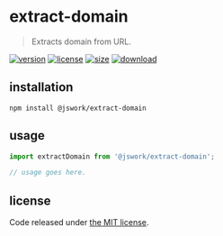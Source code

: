 # extract-domain
> Extracts domain from URL.

[![version][version-image]][version-url]
[![license][license-image]][license-url]
[![size][size-image]][size-url]
[![download][download-image]][download-url]

## installation
```shell
npm install @jswork/extract-domain
```

## usage
```js
import extractDomain from '@jswork/extract-domain';

// usage goes here.
```

## license
Code released under [the MIT license](https://github.com/afeiship/extract-domain/blob/master/LICENSE.txt).

[version-image]: https://img.shields.io/npm/v/@jswork/extract-domain
[version-url]: https://npmjs.org/package/@jswork/extract-domain

[license-image]: https://img.shields.io/npm/l/@jswork/extract-domain
[license-url]: https://github.com/afeiship/extract-domain/blob/master/LICENSE.txt

[size-image]: https://img.shields.io/bundlephobia/minzip/@jswork/extract-domain
[size-url]: https://github.com/afeiship/extract-domain/blob/master/dist/extract-domain.min.js

[download-image]: https://img.shields.io/npm/dm/@jswork/extract-domain
[download-url]: https://www.npmjs.com/package/@jswork/extract-domain
